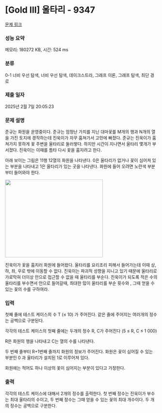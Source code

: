 # [Gold III] 울타리 - 9347 

[문제 링크](https://www.acmicpc.net/problem/9347) 

### 성능 요약

메모리: 180272 KB, 시간: 524 ms

### 분류

0-1 너비 우선 탐색, 너비 우선 탐색, 데이크스트라, 그래프 이론, 그래프 탐색, 최단 경로

### 제출 일자

2025년 2월 7일 20:05:23

### 문제 설명

<p>준규는 화원을 운영중이다. 준규는 엄청난 가치를 지닌 대마꽃를 M개의 행과 N개의 열을 가진 토지에 경작하는데 진욱이가 자꾸 훔쳐가서 고민에 빠졌다. 준규는 진욱이가 훔쳐가지 못하게 꽃 주변을 울타리로 둘러쌓다. 하지만 시간이 지나면서 울타리 몇개가 부서졌다. 진욱이는 이때를 틈타 다시 꽃을 훔지려고 한다.</p>

<p>아래 보이는 그림은 11행 12열의 화원을 나타낸다. 0은 울타리가 없거나 꽃이 심어져 있는 부분을 나타내고 1은 울타리가 있는 곳을 나타낸다. 화원에 들어 오려면 노란색 부분부터 들어와야 한다.</p>

<p><img alt="" src="https://www.acmicpc.net/upload/images/fence%281%29.png" style="height:256px; width:322px"></p>

<p>진욱이가 꽃을 훔치러 화원에 들어왔다. 울타리를 요리조리 피해서 들어가는데 이때 상, 하, 좌, 우로 밖에 이동할 수 없다. 진욱이는 파괴적 성향을 지니고 있기 때문에 울타리로 가로막혀 더이상 안으로 접근할 수 없을 때 울타리를 부순다.  진욱이가 되도록 적은 수의 울타리를 부수면서 안으로 들어갈때, 최대한 많이 울타리를 부순 횟수와 , 그때 얻을 수 있는 꽃의 수를 구하여라.</p>

### 입력 

 <p>첫째 줄에 테스트 케이스의 수 T (≤ 10) 가 주어진다. 같은 줄에 주어지는 여러개의 정수는 공백으로 구분된다.</p>

<p>각각의 테스트 케이스의 첫째 줄에는 두개의 정수 R, C가 주어진다 (5 ≤ R, C ≤ 1 000)</p>

<p>R은 화원의 행을 나타내고 C는 열의 수를 나타낸다.</p>

<p>두 번째 줄부터 R+1번째 줄까지 화원의 정보가 주어진다. 화원은 꽃이 심어질 수 있는 부분인 0 과 울타리가 설치된 1로 이루어져 있다.</p>

<p>화원에는 적어도 하나 이상의 꽃이 심어지는 부분이 있다고 가정한다.</p>

### 출력 

 <p>각각의 테스트 케이스에 대해서 2개의 정수를 출력한다. 첫 번째 정수는 진욱이가 부수는 최대 울타리의 수이고, 두 번째 정수는 그때 얻을 수 있는 꽃의 최대 개수이다. 두 개의 정수는 공백으로 구분한다.</p>


